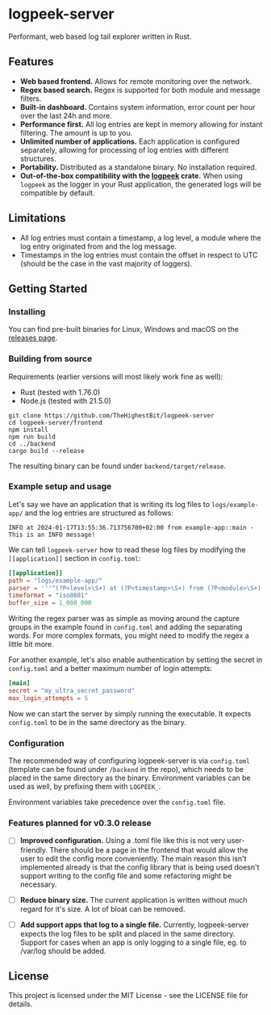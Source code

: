 # logpeek-server

Performant, web based log tail explorer written in Rust.

## Features

- **Web based frontend.** Allows for remote monitoring over the network.
- **Regex based search.** Regex is supported for both module and message filters.
- **Built-in dashboard.** Contains system information, error count per hour over the last 24h and more.
- **Performance first.** All log entries are kept in memory allowing for instant filtering. The amount is up to you.
- **Unlimited number of applications.** Each application is configured separately, allowing for processing of log entries with different structures.
- **Portability.** Distributed as a standalone binary. No installation required.
- **Out-of-the-box compatibility with the [logpeek] crate.** When using `logpeek` as the logger in your Rust application, the generated logs will be compatible by default.

[logpeek]: https://crates.io/crates/logpeek
## Limitations
- All log entries must contain a timestamp, a log level, a module where the log entry originated from and the log message.
- Timestamps in the log entries must contain the offset in respect to UTC (should be the case in the vast majority of loggers).

## Getting Started

### Installing

You can find pre-built binaries for Linux, Windows and macOS on the [releases page].

[releases page]: https://github.com/TheHighestBit/logpeek-server/releases
### Building from source
Requirements (earlier versions will most likely work fine as well):
- Rust (tested with 1.76.0)
- Node.js (tested with 21.5.0)

```
git clone https://github.com/TheHighestBit/logpeek-server
cd logpeek-server/frontend
npm install
npm run build
cd ../backend
cargo build --release
```
The resulting binary can be found under `backend/target/release`.

### Example setup and usage
Let's say we have an application that is writing its log files to `logs/example-app/` and the log entries are structured as follows:

```
INFO at 2024-01-17T13:55:36.713756700+02:00 from example-app::main - This is an INFO message!
```

We can tell `logpeek-server` how to read these log files by modifying the `[[application]]` section in `config.toml`:
```toml
[[application]]
path = "logs/example-app/"
parser = '''^(?P<level>\S+) at (?P<timestamp>\S+) from (?P<module>\S+) - (?P<message>.+)$'''
timeformat = "iso8601"
buffer_size = 1_000_000
```
Writing the regex parser was as simple as moving around the capture groups in the example found in `config.toml` and adding the separating words.
For more complex formats, you might need to modify the regex a little bit more.

For another example, let's also enable authentication by setting the secret in `config.toml` and a better maximum number of login attempts:
```toml
[main]
secret = "my_ultra_secret_password"
max_login_attempts = 5
```

Now we can start the server by simply running the executable. It expects `config.toml` to be in the same directory as the binary.

### Configuration

The recommended way of configuring logpeek-server is via `config.toml` (template can be found under `/backend` in the repo), which needs to be placed in the same directory as the binary.
Environment variables can be used as well, by prefixing them with `LOGPEEK_`.

Environment variables take precedence over the `config.toml` file.

### Features planned for v0.3.0 release
- [ ] **Improved configuration.** Using a .toml file like this is not very user-friendly. There should be a page in the frontend that would allow the user to edit the config more conveniently.
The main reason this isn't implemented already is that the config library that is being used doesn't support writing to the config file and some refactoring might be necessary.


- [ ] **Reduce binary size.**  The current application is written without much regard for it's size. A lot of bloat can be removed.

- [ ] **Add support apps that log to a single file.** Currently, logpeek-server expects the log files to be split and placed in the same directory. Support for cases when an app is only logging to a single file, eg. to /var/log should be added.
## License

This project is licensed under the MIT License - see the LICENSE file for details.
